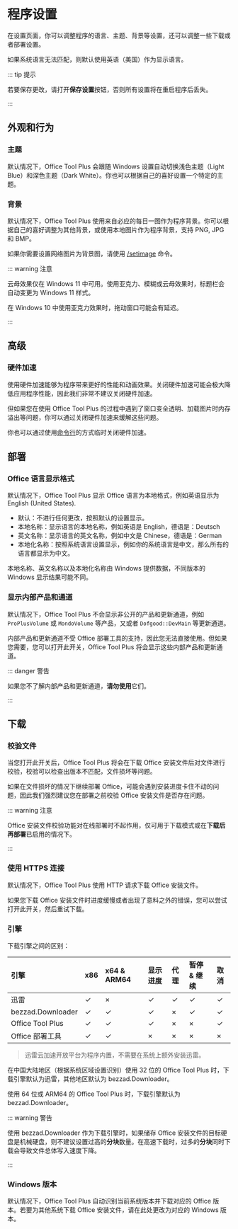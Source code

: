 # 程序设置

在设置页面，你可以调整程序的语言、主题、背景等设置，还可以调整一些下载或者部署设置。

如果系统语言无法匹配，则默认使用英语（美国）作为显示语言。

::: tip 提示

若要保存更改，请打开**保存设置**按钮，否则所有设置将在重启程序后丢失。

:::

## 外观和行为

### 主题

默认情况下，Office Tool Plus 会跟随 Windows 设置自动切换浅色主题（Light Blue）和深色主题（Dark White）。你也可以根据自己的喜好设置一个特定的主题。

### 背景

默认情况下，Office Tool Plus 使用来自必应的每日一图作为程序背景。你可以根据自己的喜好调整为其他背景，或使用本地图片作为程序背景，支持 PNG, JPG 和 BMP。

如果你需要设置网络图片为背景图，请使用 [/setimage](/zh-cn/commands/build-in.md#程序内命令) 命令。

::: warning 注意

云母效果仅在 Windows 11 中可用。使用亚克力、模糊或云母效果时，标题栏会自动变更为 Windows 11 样式。

在 Windows 10 中使用亚克力效果时，拖动窗口可能会有延迟。

:::

## 高级

### 硬件加速

使用硬件加速能够为程序带来更好的性能和动画效果。关闭硬件加速可能会极大降低应用程序性能，因此我们非常不建议关闭硬件加速。

但如果您在使用 Office Tool Plus 的过程中遇到了窗口变全透明、加载图片时内存溢出等问题，你可以通过关闭硬件加速来缓解这些问题。

你也可以通过使用[命令行](/zh-cn/commands/build-in.md#命令行命令)的方式临时关闭硬件加速。

## 部署

### Office 语言显示格式

默认情况下，Office Tool Plus 显示 Office 语言为本地格式，例如英语显示为 English (United States).

- 默认：不进行任何更改，按照默认的设置显示。
- 本地名称：显示语言的本地名称，例如英语是 English，德语是：Deutsch
- 英文名称：显示语言的英文名称，例如中文是 Chinese，德语是：German
- 本地化名称：按照系统语言设置显示，例如你的系统语言是中文，那么所有的语言都显示为中文。

本地名称、英文名称以及本地化名称由 Windows 提供数据，不同版本的 Windows 显示结果可能不同。

### 显示内部产品和通道

默认情况下，Office Tool Plus 不会显示非公开的产品和更新通道，例如 `ProPlusVolume` 或 `MondoVolume` 等产品，又或者 `Dofgood::DevMain` 等更新通道。

内部产品和更新通道不受 Office 部署工具的支持，因此您无法直接使用。但如果您需要，您可以打开此开关，Office Tool Plus 将会显示这些内部产品和更新通道。

::: danger 警告

如果您不了解内部产品和更新通道，**请勿使用**它们。

:::

## 下载

### 校验文件

当您打开此开关后，Office Tool Plus 将会在下载 Office 安装文件后对文件进行校验，校验可以检查出版本不匹配，文件损坏等问题。

如果在文件损坏的情况下继续部署 Office，可能会遇到安装进度卡住不动的问题，因此我们强烈建议您在部署之前校验 Office 安装文件是否存在问题。

::: warning 注意

Office 安装文件校验功能对在线部署时不起作用，仅可用于下载模式或在**下载后再部署**已启用的情况下。

:::

### 使用 HTTPS 连接

默认情况下，Office Tool Plus 使用 HTTP 请求下载 Office 安装文件。

如果您下载 Office 安装文件时进度缓慢或者出现了意料之外的错误，您可以尝试打开此开关，然后重试下载。

### 引擎

下载引擎之间的区别：

| 引擎                   | x86 | x64 & ARM64 | 显示进度 | 代理 | 暂停 & 继续 | 取消 |
| :--------------------- | :-- | :--         | :--     | :--  | :--        | :--  |
| 迅雷                   | ✓ | × | ✓ | ✓ | ✓ | ✓ |
| bezzad.Downloader      | ✓ | ✓ | ✓ | × | ✓ | ✓ |
| Office Tool Plus       | ✓ | ✓ | ✓ | × | × | ✓ |
| Office 部署工具        | ✓ | ✓ | × | × | × | × |

> 迅雷云加速开放平台为程序内置，不需要在系统上额外安装迅雷。

在中国大陆地区（根据系统区域设置识别）使用 32 位的 Office Tool Plus 时，下载引擎默认为迅雷，其他地区默认为 bezzad.Downloader。

使用 64 位或 ARM64 的 Office Tool Plus 时，下载引擎默认为 bezzad.Downloader。

::: warning 警告

使用 bezzad.Downloader 作为下载引擎时，如果储存 Office 安装文件的目标硬盘是机械硬盘，则不建议设置过高的**分块**数量。在高速下载时，过多的**分块**同时下载会导致文件总体写入速度下降。

:::

### Windows 版本

默认情况下，Office Tool Plus 自动识别当前系统版本并下载对应的 Office 版本。若要为其他系统下载 Office 安装文件，请在此处更改为对应的 Windows 版本。
